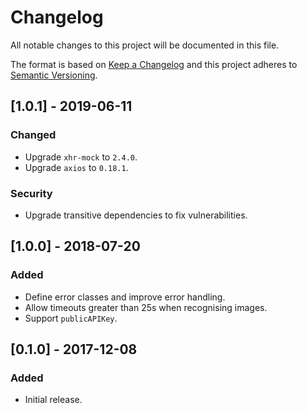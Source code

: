 # Changelog
All notable changes to this project will be documented in this file.

The format is based on [Keep a Changelog](http://keepachangelog.com/en/1.0.0/)
and this project adheres to [Semantic Versioning](http://semver.org/spec/v2.0.0.html).

## [1.0.1] - 2019-06-11
### Changed
- Upgrade `xhr-mock` to `2.4.0`.
- Upgrade `axios` to `0.18.1`.

### Security
- Upgrade transitive dependencies to fix vulnerabilities.

## [1.0.0] - 2018-07-20
### Added
- Define error classes and improve error handling.
- Allow timeouts greater than 25s when recognising images.
- Support `publicAPIKey`.

## [0.1.0] - 2017-12-08
### Added
- Initial release.
